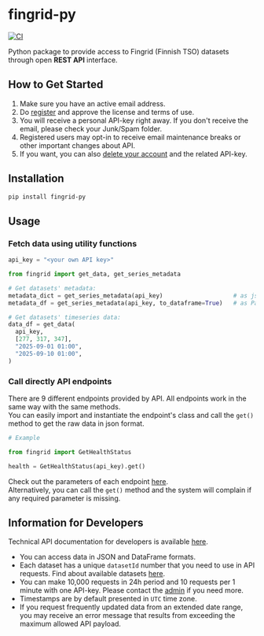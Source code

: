 # fingrid-py
[![CI](https://github.com/hoofir/fingrid-py/actions/workflows/ci.yml/badge.svg)](https://github.com/hoofir/fingrid-py/actions/workflows/ci.yml)

Python package to provide access to Fingrid (Finnish TSO) datasets through open **REST API** interface.

## How to Get Started
1. Make sure you have an active email address.
2. Do [register](https://fingridavoindata.b2clogin.com/fingridavoindata.onmicrosoft.com/B2C_1A_signup_signin/api/CombinedSigninAndSignup/unified?local=signup&csrf_token=TzBZTGVyNjJSZUVsT3dJQjQvc2dCeGpJc2twM0h3N1c0WmsrMUFBUkF0VU00cUNvQ0tFR0E3c2pGVlF6SklzOXNxMTZlQllYZVFuellKUnlYVlFJY2c9PTsyMDI1LTA5LTI2VDE0OjUwOjA1LjY2NTM5MTNaO3FadS9DNS8vRGJhVmZ1NGpaTk1GY3c9PTt7Ik9yY2hlc3RyYXRpb25TdGVwIjoxfQ==&tx=StateProperties=eyJUSUQiOiI4ZTcyMmNiMS1jYjMyLTQzY2ItYTE2My1iMzA5NDBhMmI0NjcifQ&p=B2C_1A_signup_signin) and approve the license and terms of use. 
3. You will receive a personal API-key right away. If you don't receive the email, please check your Junk/Spam folder.
4. Registered users may opt-in to receive email maintenance breaks or other important changes about API.
5. If you want, you can also [delete your account](https://fingridavoindata.b2clogin.com/fingridavoindata.onmicrosoft.com/b2c_1a_signup_signin/oauth2/v2.0/authorize?client_id=a226de5e-0083-4ae3-8054-b0a65498f1d9&scope=openid%20profile%20offline_access&redirect_uri=https%3A%2F%2Fdata.fingrid.fi%2F&client-request-id=b4058e9e-28ed-431d-a83f-41646e648e41&response_mode=fragment&response_type=code&x-client-SKU=msal.js.browser&x-client-VER=2.38.4&client_info=1&code_challenge=bHfbRl36HXkYHpZM3CchqRP1SLJTDoaO2wPBloOYZEA&code_challenge_method=S256&nonce=e9cf8dd3-1939-4065-bc6c-2d57c4f5dc03&state=eyJpZCI6IjkyNDljODY5LWJhZGYtNDcyNi04YWJlLWUzMTI1ZWM4NzIyZCIsIm1ldGEiOnsiaW50ZXJhY3Rpb25UeXBlIjoicmVkaXJlY3QifX0%3D&ui_locales=en) and the related API-key.

## Installation
```bash
pip install fingrid-py
```

## Usage
### Fetch data using utility functions

```python
api_key = "<your own API key>"

from fingrid import get_data, get_series_metadata

# Get datasets' metadata:
metadata_dict = get_series_metadata(api_key)                    # as json dict
metadata_df = get_series_metadata(api_key, to_dataframe=True)   # as Pandas.DataFrame

# Get datasets' timeseries data:
data_df = get_data(
  api_key,
  [277, 317, 347],
  "2025-09-01 01:00",
  "2025-09-10 01:00",
)
```

### Call directly API endpoints
There are 9 different endpoints provided by API. All endpoints work in the same way with the same methods. \
You can easily import and instantiate the endpoint's class and call the `get()` method to get the raw data in json format.

```python
# Example

from fingrid import GetHealthStatus

health = GetHealthStatus(api_key).get()
```

Check out the parameters of each endpoint [here](https://developer-data.fingrid.fi/api-details#api=avoindata-api&operation=GetActiveNotifications).\
Alternatively, you can call the `get()` method and the system will complain if any required parameter is missing.

## Information for Developers
Technical API documentation for developers is available [here](https://data.fingrid.fi/en/instructions).

- You can access data in JSON and DataFrame formats.
- Each dataset has a unique `datasetId` number that you need to use in API requests. Find about available datasets [here](https://data.fingrid.fi/en/datasets).
- You can make 10,000 requests in 24h period and 10 requests per 1 minute with one API-key. Please contact the [admin](mailto:avoindata@fingrid.fi) if you need more.
- Timestamps are by default presented in `UTC` time zone.
- If you request frequently updated data from an extended date range, you may receive an error message that results from exceeding the maximum allowed API payload. 
